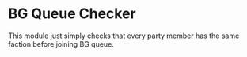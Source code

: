 # BG Queue Checker
This module just simply checks that every party member has the same faction before joining BG queue.